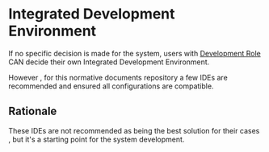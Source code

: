 # Integrated Development Environment

If no specific decision is made for the system, users with [Development Role](../../../Roles/Engineering/Development%20Role.md) CAN decide their own Integrated Development Environment.

However , for this normative documents repository a few IDEs are recommended and ensured all configurations are compatible.

## Rationale

These IDEs are not recommended as being the best solution for their cases , but it's a starting point for the system development.
